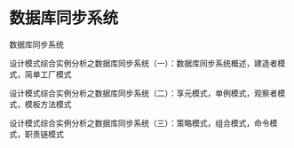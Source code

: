 # 数据库同步系统

数据库同步系统

设计模式综合实例分析之数据库同步系统（一）：数据库同步系统概述，建造者模式，简单工厂模式

设计模式综合实例分析之数据库同步系统（二）：享元模式，单例模式，观察者模式，模板方法模式

设计模式综合实例分析之数据库同步系统（三）：策略模式，组合模式，命令模式，职责链模式